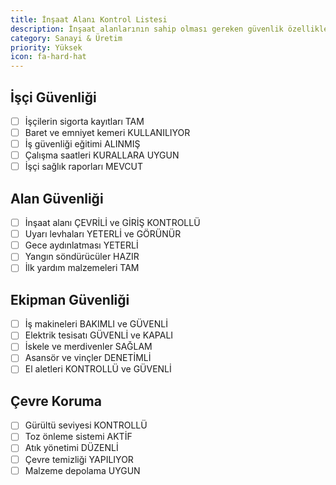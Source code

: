 ```yaml
---
title: İnşaat Alanı Kontrol Listesi
description: İnşaat alanlarının sahip olması gereken güvenlik özellikleri
category: Sanayi & Üretim
priority: Yüksek
icon: fa-hard-hat
---
```


## İşçi Güvenliği

- [ ] İşçilerin sigorta kayıtları TAM
- [ ] Baret ve emniyet kemeri KULLANILIYOR
- [ ] İş güvenliği eğitimi ALINMIŞ
- [ ] Çalışma saatleri KURALLARA UYGUN
- [ ] İşçi sağlık raporları MEVCUT

## Alan Güvenliği

- [ ] İnşaat alanı ÇEVRİLİ ve GİRİŞ KONTROLLÜ
- [ ] Uyarı levhaları YETERLİ ve GÖRÜNÜR
- [ ] Gece aydınlatması YETERLİ
- [ ] Yangın söndürücüler HAZIR
- [ ] İlk yardım malzemeleri TAM

## Ekipman Güvenliği

- [ ] İş makineleri BAKIMLI ve GÜVENLİ
- [ ] Elektrik tesisatı GÜVENLİ ve KAPALI
- [ ] İskele ve merdivenler SAĞLAM
- [ ] Asansör ve vinçler DENETİMLİ
- [ ] El aletleri KONTROLLÜ ve GÜVENLİ

## Çevre Koruma

- [ ] Gürültü seviyesi KONTROLLÜ
- [ ] Toz önleme sistemi AKTİF
- [ ] Atık yönetimi DÜZENLİ
- [ ] Çevre temizliği YAPILIYOR
- [ ] Malzeme depolama UYGUN
